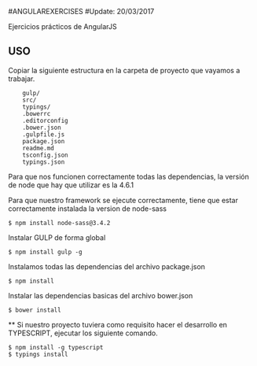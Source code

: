 #ANGULAREXERCISES
#Update: 20/03/2017

Ejercicios prácticos de AngularJS

## USO

Copiar la siguiente estructura en la carpeta de proyecto que vayamos a trabajar. 

```
	gulp/
	src/
	typings/
	.bowerrc
	.editorconfig
	.bower.json
	.gulpfile.js
	package.json
	readme.md
	tsconfig.json
	typings.json
```
Para que nos funcionen correctamente todas las dependencias, la versión de node que hay que utilizar es la 4.6.1

Para que nuestro framework se ejecute correctamente, tiene que estar correctamente instalada la version de node-sass
```
$ npm install node-sass@3.4.2
```

Instalar GULP de forma global
````
$ npm install gulp -g
````

Instalamos todas las dependencias del archivo package.json
````
$ npm install
````

Instalar las dependencias basicas del archivo bower.json
```
$ bower install
```

** Si nuestro proyecto tuviera como requisito hacer el desarrollo en TYPESCRIPT, ejecutar los siguiente comando. 
```
$ npm install -g typescript
$ typings install
```

